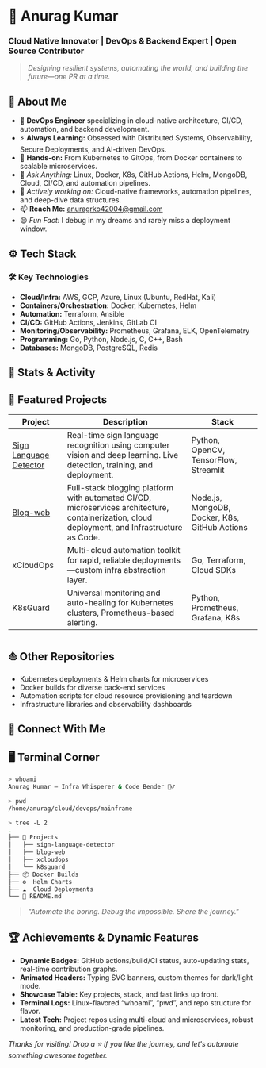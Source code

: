 # 🚀 Anurag Kumar

### Cloud Native Innovator | DevOps & Backend Expert | Open Source Contributor

> *Designing resilient systems, automating the world, and building the future—one PR at a time.*

## 👤 About Me

- 🚀 **DevOps Engineer** specializing in cloud-native architecture, CI/CD, automation, and backend development.
- ⚡ **Always Learning:** Obsessed with Distributed Systems, Observability, Secure Deployments, and AI-driven DevOps.
- 🎯 **Hands-on:** From Kubernetes to GitOps, from Docker containers to scalable microservices.
- 🔎 *Ask Anything:* Linux, Docker, K8s, GitHub Actions, Helm, MongoDB, Cloud, CI/CD, and automation pipelines.
- 🌱 *Actively working on:* Cloud-native frameworks, automation pipelines, and deep-dive data structures.
- 📫 **Reach Me:** anuragrko42004@gmail.com
- 😄 *Fun Fact:* I debug in my dreams and rarely miss a deployment window.

## ⚙️ Tech Stack


  


### 🛠 Key Technologies

- **Cloud/Infra:** AWS, GCP, Azure, Linux (Ubuntu, RedHat, Kali)
- **Containers/Orchestration:** Docker, Kubernetes, Helm
- **Automation:** Terraform, Ansible
- **CI/CD:** GitHub Actions, Jenkins, GitLab CI
- **Monitoring/Observability:** Prometheus, Grafana, ELK, OpenTelemetry
- **Programming:** Go, Python, Node.js, C, C++, Bash
- **Databases:** MongoDB, PostgreSQL, Redis

## 🌟 Stats & Activity


  
  
  
  
  


## 🧩 Featured Projects

| Project | Description | Stack |
| ------- | ----------- | ----- |
| [Sign Language Detector](https://github.com/Anurag-xo/sign-language-detection) | Real-time sign language recognition using computer vision and deep learning. Live detection, training, and deployment. | Python, OpenCV, TensorFlow, Streamlit |
| [Blog-web](https://github.com/Anurag-xo/Blog-web) | Full-stack blogging platform with automated CI/CD, microservices architecture, containerization, cloud deployment, and Infrastructure as Code. | Node.js, MongoDB, Docker, K8s, GitHub Actions |
| xCloudOps | Multi-cloud automation toolkit for rapid, reliable deployments—custom infra abstraction layer. | Go, Terraform, Cloud SDKs |
| K8sGuard | Universal monitoring and auto-healing for Kubernetes clusters, Prometheus-based alerting. | Python, Prometheus, Grafana, K8s |

## ⛵ Other Repositories

- Kubernetes deployments & Helm charts for microservices
- Docker builds for diverse back-end services
- Automation scripts for cloud resource provisioning and teardown
- Infrastructure libraries and observability dashboards

## 🧭 Connect With Me


  
  
  
  


## 🖥️ Terminal Corner

```bash
> whoami
Anurag Kumar — Infra Whisperer & Code Bender 🧙‍♂️

> pwd
/home/anurag/cloud/devops/mainframe

> tree -L 2
.
├── 🚀 Projects
│   ├── sign-language-detector
│   ├── blog-web
│   ├── xcloudops
│   └── k8sguard
├── 📦 Docker Builds
├── ⚙️  Helm Charts
├── ☁️  Cloud Deployments
└── 📖 README.md
```
> _"Automate the boring. Debug the impossible. Share the journey."_

## 🏆 Achievements & Dynamic Features

- **Dynamic Badges:** GitHub actions/build/CI status, auto-updating stats, real-time contribution graphs.
- **Animated Headers:** Typing SVG banners, custom themes for dark/light mode.
- **Showcase Table:** Key projects, stack, and fast links up front.
- **Terminal Logs:** Linux-flavored “whoami”, “pwd”, and repo structure for flavor.
- **Latest Tech:** Project repos using multi-cloud and microservices, robust monitoring, and production-grade pipelines.

*Thanks for visiting! Drop a ⭐ if you like the journey, and let's automate something awesome together.*
